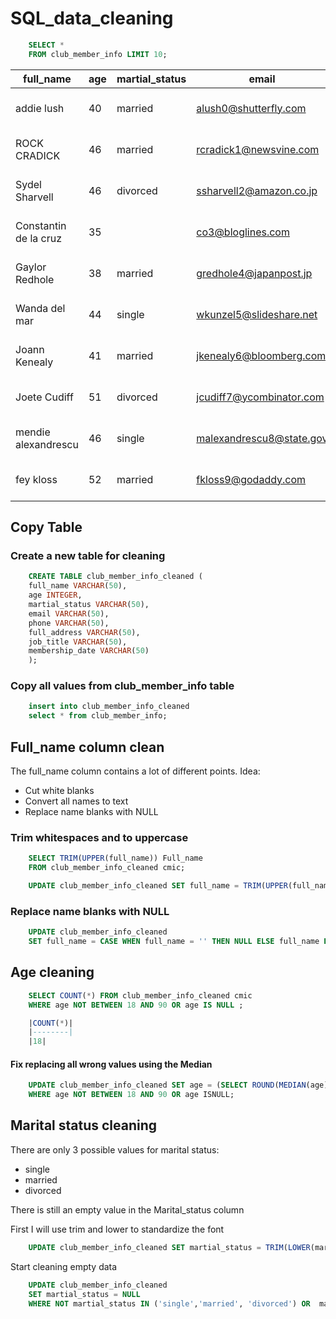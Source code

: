 # SQL_data_cleaning

```sql
	SELECT *
	FROM club_member_info LIMIT 10;
```
|full_name|age|martial_status|email|phone|full_address|job_title|membership_date|
|---------|---|--------------|-----|-----|------------|---------|---------------|
|addie lush|40|married|alush0@shutterfly.com|254-389-8708|3226 Eastlawn Pass,Temple,Texas|Assistant Professor|7/31/2013|
|      ROCK CRADICK|46|married|rcradick1@newsvine.com|910-566-2007|4 Harbort Avenue,Fayetteville,North Carolina|Programmer III|5/27/2018|
|Sydel Sharvell|46|divorced|ssharvell2@amazon.co.jp|702-187-8715|4 School Place,Las Vegas,Nevada|Budget/Accounting Analyst I|10/6/2017|
|Constantin de la cruz|35||co3@bloglines.com|402-688-7162|6 Monument Crossing,Omaha,Nebraska|Desktop Support Technician|10/20/2015|
|  Gaylor Redhole|38|married|gredhole4@japanpost.jp|917-394-6001|88 Cherokee Pass,New York City,New York|Legal Assistant|5/29/2019|
|Wanda del mar       |44|single|wkunzel5@slideshare.net|937-467-6942|10864 Buhler Plaza,Hamilton,Ohio|Human Resources Assistant IV|3/24/2015|
|Joann Kenealy|41|married|jkenealy6@bloomberg.com|513-726-9885|733 Hagan Parkway,Cincinnati,Ohio|Accountant IV|4/17/2013|
|   Joete Cudiff|51|divorced|jcudiff7@ycombinator.com|616-617-0965|975 Dwight Plaza,Grand Rapids,Michigan|Research Nurse|11/16/2014|
|mendie alexandrescu|46|single|malexandrescu8@state.gov|504-918-4753|34 Delladonna Terrace,New Orleans,Louisiana|Systems Administrator III|3/12/1921|
| fey kloss|52|married|fkloss9@godaddy.com|808-177-0318|8976 Jackson Park,Honolulu,Hawaii|Chemical Engineer|11/5/2014|


## Copy Table
### Create a new table for cleaning

```sql
    CREATE TABLE club_member_info_cleaned (
	full_name VARCHAR(50),
	age INTEGER,
	martial_status VARCHAR(50),
	email VARCHAR(50),
	phone VARCHAR(50),
	full_address VARCHAR(50),
	job_title VARCHAR(50),
	membership_date VARCHAR(50)
    );
```

### Copy all values from club_member_info table

```sql
	insert into club_member_info_cleaned
	select * from club_member_info;
```

## Full_name column clean
 The full_name column contains a lot of different points. Idea:
- Cut white blanks
- Convert all names to text
- Replace name blanks with NULL

### Trim whitespaces and to uppercase

```sql
	SELECT TRIM(UPPER(full_name)) Full_name
	FROM club_member_info_cleaned cmic;

	UPDATE club_member_info_cleaned SET full_name = TRIM(UPPER(full_name));
```

### Replace name blanks with NULL

```sql
	UPDATE club_member_info_cleaned
	SET full_name = CASE WHEN full_name = '' THEN NULL ELSE full_name END;
```

## Age cleaning

```sql
	SELECT COUNT(*) FROM club_member_info_cleaned cmic 
	WHERE age NOT BETWEEN 18 AND 90 OR age IS NULL ;

	|COUNT(*)|
	|--------|
	|18|
```

#### Fix replacing all wrong values using the Median

```sql
	UPDATE club_member_info_cleaned SET age = (SELECT ROUND(MEDIAN(age)) FROM club_member_info_cleaned)
	WHERE age NOT BETWEEN 18 AND 90 OR age ISNULL;
```
## Marital status cleaning

There are only 3 possible values for marital status:
- single
- married
- divorced

There is still an empty value in the Marital_status column

First I will use trim and lower to standardize the font

```sql
	UPDATE club_member_info_cleaned SET martial_status = TRIM(LOWER(martial_status));
```
Start cleaning empty data

```sql
	UPDATE club_member_info_cleaned 
	SET martial_status = NULL 
	WHERE NOT martial_status IN ('single','married', 'divorced') OR  martial_status ISNULL ;
```


